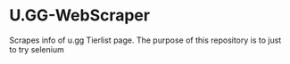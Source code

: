 # U.GG-WebScraper
Scrapes info of u.gg Tierlist page. The purpose of this repository is to just to try selenium
